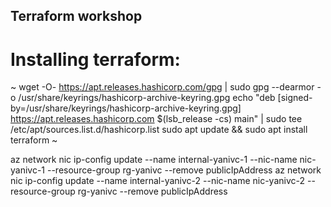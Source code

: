 ## Terraform workshop
# Installing terraform:
~
wget -O- https://apt.releases.hashicorp.com/gpg | sudo gpg --dearmor -o /usr/share/keyrings/hashicorp-archive-keyring.gpg
echo "deb [signed-by=/usr/share/keyrings/hashicorp-archive-keyring.gpg] https://apt.releases.hashicorp.com $(lsb_release -cs) main" | sudo tee /etc/apt/sources.list.d/hashicorp.list
sudo apt update && sudo apt install terraform
~



az network nic ip-config update --name internal-yanivc-1 --nic-name nic-yanivc-1 --resource-group rg-yanivc --remove publicIpAddress
az network nic ip-config update --name internal-yanivc-2 --nic-name nic-yanivc-2 --resource-group rg-yanivc --remove publicIpAddress
